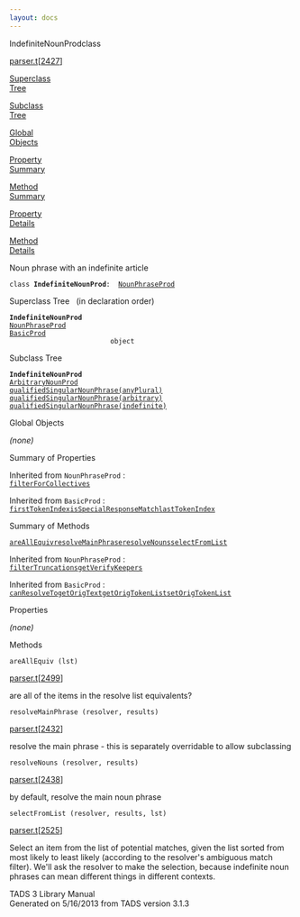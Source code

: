 ```yaml
---
layout: docs
---
```

<span class="title">IndefiniteNounProd</span><span class="type">class</span>

[parser.t](../file/parser.t.html)\[[2427](../source/parser.t.html#2427)\]

[Superclass  
Tree](#_SuperClassTree_)

[Subclass  
Tree](#_SubClassTree_)

[Global  
Objects](#_ObjectSummary_)

[Property  
Summary](#_PropSummary_)

[Method  
Summary](#_MethodSummary_)

[Property  
Details](#_Properties_)

[Method  
Details](#_Methods_)



Noun phrase with an indefinite article

`class `**`IndefiniteNounProd`**` :   `[`NounPhraseProd`](../object/NounPhraseProd.html)



<span id="_SuperClassTree_"></span>



<span class="hdln">Superclass Tree</span>   (in declaration order)



**`IndefiniteNounProd`**  
[`NounPhraseProd`](../object/NounPhraseProd.html)  
[`BasicProd`](../object/BasicProd.html)  
`                         object`  
<span id="_SubClassTree_"></span>



<span class="hdln">Subclass Tree</span>  



**`IndefiniteNounProd`**  
[`ArbitraryNounProd`](../object/ArbitraryNounProd.html)  
[`qualifiedSingularNounPhrase(anyPlural)`](../object/qualifiedSingularNounPhrase(anyPlural).html)  
[`qualifiedSingularNounPhrase(arbitrary)`](../object/qualifiedSingularNounPhrase(arbitrary).html)  
[`qualifiedSingularNounPhrase(indefinite)`](../object/qualifiedSingularNounPhrase(indefinite).html)  
<span id="_ObjectSummary_"></span>



<span class="hdln">Global Objects</span>  



*(none)* <span id="_PropSummary_"></span>



<span class="hdln">Summary of Properties</span>  





Inherited from `NounPhraseProd` :  
[`filterForCollectives`](../object/NounPhraseProd.html#filterForCollectives)

Inherited from `BasicProd` :  
[`firstTokenIndex`](../object/BasicProd.html#firstTokenIndex)[`isSpecialResponseMatch`](../object/BasicProd.html#isSpecialResponseMatch)[`lastTokenIndex`](../object/BasicProd.html#lastTokenIndex)

<span id="_MethodSummary_"></span>



<span class="hdln">Summary of Methods</span>  



[`areAllEquiv`](#areAllEquiv)[`resolveMainPhrase`](#resolveMainPhrase)[`resolveNouns`](#resolveNouns)[`selectFromList`](#selectFromList)

Inherited from `NounPhraseProd` :  
[`filterTruncations`](../object/NounPhraseProd.html#filterTruncations)[`getVerifyKeepers`](../object/NounPhraseProd.html#getVerifyKeepers)

Inherited from `BasicProd` :  
[`canResolveTo`](../object/BasicProd.html#canResolveTo)[`getOrigText`](../object/BasicProd.html#getOrigText)[`getOrigTokenList`](../object/BasicProd.html#getOrigTokenList)[`setOrigTokenList`](../object/BasicProd.html#setOrigTokenList)

<span id="_Properties_"></span>



<span class="hdln">Properties</span>  



*(none)* <span id="_Methods_"></span>



<span class="hdln">Methods</span>  



<span id="areAllEquiv"></span>

`areAllEquiv (lst)`

[parser.t](../file/parser.t.html)\[[2499](../source/parser.t.html#2499)\]



are all of the items in the resolve list equivalents?



<span id="resolveMainPhrase"></span>

`resolveMainPhrase (resolver, results)`

[parser.t](../file/parser.t.html)\[[2432](../source/parser.t.html#2432)\]



resolve the main phrase - this is separately overridable to allow
subclassing



<span id="resolveNouns"></span>

`resolveNouns (resolver, results)`

[parser.t](../file/parser.t.html)\[[2438](../source/parser.t.html#2438)\]



by default, resolve the main noun phrase



<span id="selectFromList"></span>

`selectFromList (resolver, results, lst)`

[parser.t](../file/parser.t.html)\[[2525](../source/parser.t.html#2525)\]



Select an item from the list of potential matches, given the list sorted
from most likely to least likely (according to the resolver's ambiguous
match filter). We'll ask the resolver to make the selection, because
indefinite noun phrases can mean different things in different contexts.





TADS 3 Library Manual  
Generated on 5/16/2013 from TADS version 3.1.3


